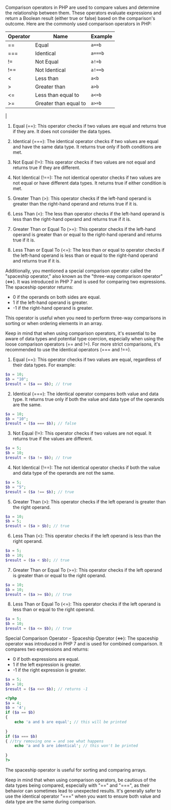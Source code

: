 Comparison operators in PHP are used to compare values and determine the relationship between them. These operators evaluate expressions and return a Boolean result (either true or false) based on the comparison's outcome. Here are the commonly used comparison operators in PHP:

| **Operator** | **Name** | **Example** |
| --- | --- | --- |
| \== | Equal | `a==b` |
| \=== | Identical | `a===b` |
| != | Not Equal | `a!=b` |
| !== | Not Identical | `a!==b` |
| \< | Less than | `a<b` |
| \> | Greater than | `a>b` |
| \<= | Less than equal to | `a<=b` |
| \>= | Greater than equal to | `a>=b` |
|


1. Equal (==): This operator checks if two values are equal and returns true if they are. It does not consider the data types.

2. Identical (===): The identical operator checks if two values are equal and have the same data type. It returns true only if both conditions are met.

3. Not Equal (!=): This operator checks if two values are not equal and returns true if they are different.

4. Not Identical (!==): The not identical operator checks if two values are not equal or have different data types. It returns true if either condition is met.

5. Greater Than (>): This operator checks if the left-hand operand is greater than the right-hand operand and returns true if it is.

6. Less Than (<): The less than operator checks if the left-hand operand is less than the right-hand operand and returns true if it is.

7. Greater Than or Equal To (>=): This operator checks if the left-hand operand is greater than or equal to the right-hand operand and returns true if it is.

8. Less Than or Equal To (<=): The less than or equal to operator checks if the left-hand operand is less than or equal to the right-hand operand and returns true if it is.
   
Additionally, you mentioned a special comparison operator called the "spaceship operator," also known as the "three-way comparison operator" (<=>). It was introduced in PHP 7 and is used for comparing two expressions. The spaceship operator returns:

- 0 if the operands on both sides are equal.
- 1 if the left-hand operand is greater.
- -1 if the right-hand operand is greater.

This operator is useful when you need to perform three-way comparisons in sorting or when ordering elements in an array.

Keep in mind that when using comparison operators, it's essential to be aware of data types and potential type coercion, especially when using the loose comparison operators (== and !=). For more strict comparisons, it's recommended to use the identical operators (=== and !==).

1. Equal (==): This operator checks if two values are equal, regardless of their data types. For example:

```php
$a = 10;
$b = "10";
$result = ($a == $b); // true
```

2. Identical (===): The identical operator compares both value and data type. It returns true only if both the value and data type of the operands are the same.

```php
$a = 10;
$b = "10";
$result = ($a === $b); // false
```

3. Not Equal (!=): This operator checks if two values are not equal. It returns true if the values are different.

```php
$a = 5;
$b = 10;
$result = ($a != $b); // true
```

4. Not Identical (!==): The not identical operator checks if both the value and data type of the operands are not the same.

```php
$a = 5;
$b = "5";
$result = ($a !== $b); // true
```

5. Greater Than (>): This operator checks if the left operand is greater than the right operand.

```php
$a = 10;
$b = 5;
$result = ($a > $b); // true
```

6. Less Than (<): This operator checks if the left operand is less than the right operand.

```php
$a = 5;
$b = 10;
$result = ($a < $b); // true
```

7. Greater Than or Equal To (>=): This operator checks if the left operand is greater than or equal to the right operand.

```php
$a = 10;
$b = 10;
$result = ($a >= $b); // true
```

8. Less Than or Equal To (<=): This operator checks if the left operand is less than or equal to the right operand.

```php
$a = 5;
$b = 10;
$result = ($a <= $b); // true
```

Special Comparison Operator - Spaceship Operator (<=>):
The spaceship operator was introduced in PHP 7 and is used for combined comparison. It compares two expressions and returns:

- 0 if both expressions are equal.
- 1 if the left expression is greater.
- -1 if the right expression is greater.

```php
$a = 5;
$b = 10;
$result = ($a <=> $b); // returns -1
```

```php
<?php
$a = 4;
$b = '4';
if ($a == $b)
{
    echo 'a and b are equal'; // this will be printed
    
}
if ($a === $b)
{ //try removing one = and see what happens
    echo 'a and b are identical'; // this won't be printed
    
}
?>
```

The spaceship operator is useful for sorting and comparing arrays.

Keep in mind that when using comparison operators, be cautious of the data types being compared, especially with "==" and "===", as their behavior can sometimes lead to unexpected results. It's generally safer to use the identical operator "===" when you want to ensure both value and data type are the same during comparison.
